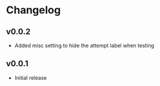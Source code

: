# Changelog

## v0.0.2

- Added misc setting to hide the attempt label when testing

## v0.0.1

- Initial release
